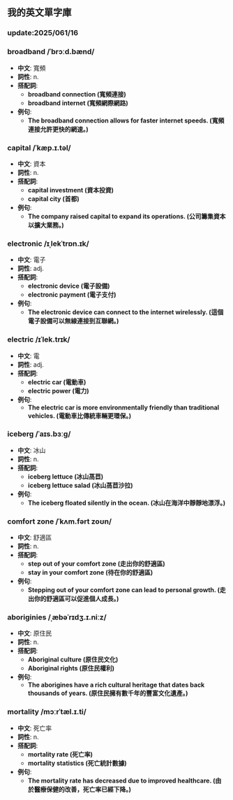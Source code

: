 ## 我的英文單字庫 
### update:2025/061/16


### broadband  /ˈbrɔːd.bænd/

 - **中文**: 寬頻
 - **詞性**: n.
 - **搭配詞**: 
    - **broadband connection (寬頻連接)** 
    - **broadband internet (寬頻網際網路)**
- **例句**: 
    - **The broadband connection allows for faster internet speeds. (寬頻連接允許更快的網速。)**


### capital /ˈkæp.ɪ.təl/

 - **中文**: 資本
 - **詞性**: n.
 - **搭配詞**: 
    - **capital investment (資本投資)**
    - **capital city (首都)**
- **例句**:
    - **The company raised capital to expand its operations. (公司籌集資本以擴大業務。)**
### electronic /ɪˌlekˈtrɒn.ɪk/

 - **中文**: 電子
 - **詞性**: adj.
 - **搭配詞**: 
    - **electronic device (電子設備)**
    - **electronic payment (電子支付)**
- **例句**:
    - **The electronic device can connect to the internet wirelessly. (這個電子設備可以無線連接到互聯網。)**
### electric /ɪˈlek.trɪk/

 - **中文**: 電
 - **詞性**: adj.
 - **搭配詞**: 
    - **electric car (電動車)**
    - **electric power (電力)**  
- **例句**:
    - **The electric car is more environmentally friendly than traditional vehicles. (電動車比傳統車輛更環保。)** 

### iceberg /ˈaɪs.bɜːɡ/

 - **中文**: 冰山
 - **詞性**: n.
  - **搭配詞**: 
      - **iceberg lettuce (冰山萵苣)**
      - **iceberg lettuce salad (冰山萵苣沙拉)**   
- **例句**:
    - **The iceberg floated silently in the ocean. (冰山在海洋中靜靜地漂浮。)**

### comfort zone /ˈkʌm.fərt zoʊn/

 - **中文**: 舒適區
 - **詞性**: n.
 - **搭配詞**: 
    - **step out of your comfort zone (走出你的舒適區)**
    - **stay in your comfort zone (待在你的舒適區)**  
- **例句**:
    - **Stepping out of your comfort zone can lead to personal growth. (走出你的舒適區可以促進個人成長。)**

### aboriginies /ˌæbəˈrɪdʒ.ɪ.niːz/

  - **中文**: 原住民
  - **詞性**: n.
  - **搭配詞**: 
      - **Aboriginal culture (原住民文化)**
      - **Aboriginal rights (原住民權利)**  
  - **例句**:
    - **The aborigines have a rich cultural heritage that dates back thousands of years. (原住民擁有數千年的豐富文化遺產。)** 


### mortality /mɔːrˈtæl.ɪ.ti/

 - **中文**: 死亡率
 - **詞性**: n.
 - **搭配詞**: 
    - **mortality rate (死亡率)**
    - **mortality statistics (死亡統計數據)**
- **例句**:
    - **The mortality rate has decreased due to improved healthcare. (由於醫療保健的改善，死亡率已經下降。)**   


